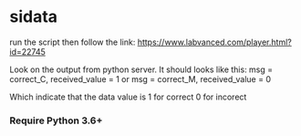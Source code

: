 # sidata
run the script then follow the link:
https://www.labvanced.com/player.html?id=22745

Look on the output from python server. It should looks like this:
msg = correct_C, received_value = 1
or
msg = correct_M, received_value = 0

Which indicate that the data value is 1 for correct 0 for incorect

### Require Python 3.6+
